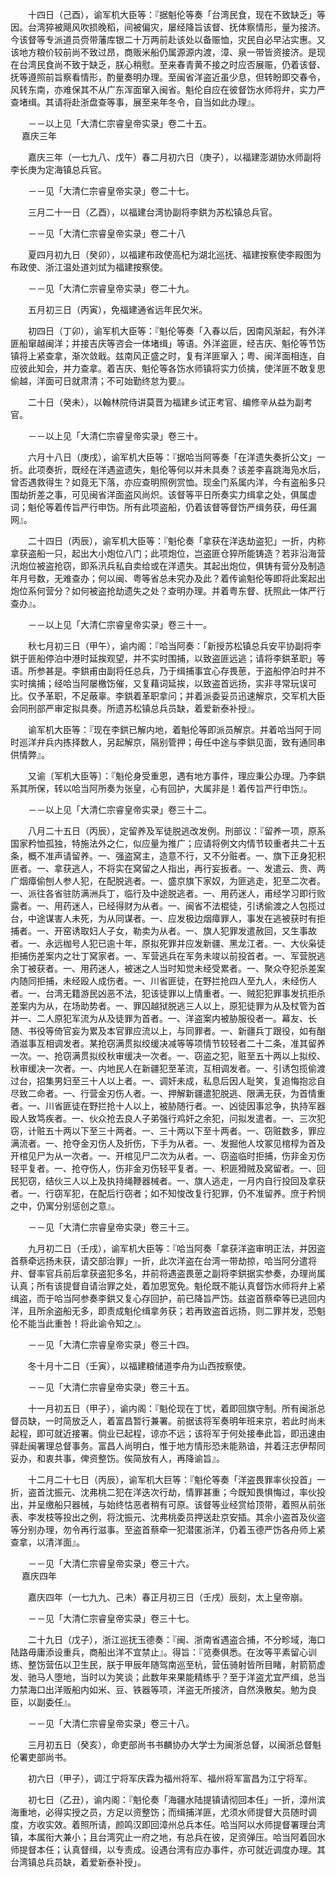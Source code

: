 <!-- { "loadSidebar": true } -->
　　十四日（己酉），谕军机大臣等：『据魁伦等奏「台湾民食，现在不致缺乏」等因。台湾猝被飓风吹损晚稻，间被偏灾，屡经降旨该督、抚体察情形，量为接济。今该督等专派道员赍带藩库银二十万两前赴该处以备赈恤，灾民自必早沾实惠。又该地方粮价较前尚不致过昂，商贩米船仍属源源内渡，漳、泉一带皆资接济。是现在台湾民食尚不致于缺乏，朕心稍慰。至来春青黄不接之时应否展赈，仍着该督、抚等遵照前旨察看情形，酌量奏明办理。至闽省洋盗近虽少息，但转盼即交春令，风转东南，亦难保其不从广东浑面窜入闽省。魁伦自应在彼督饬水师将弁，实力严查堵缉。其请将赴浙盘查等事，展至来年冬令，自当如此办理』。

　　－－以上见「大清仁宗睿皇帝实录」卷二十五。  
　 
嘉庆三年

　　嘉庆三年（一七九八、戊午）春二月初六日（庚子），以福建澎湖协水师副将李长庚为定海镇总兵官。

　　－－见「大清仁宗睿皇帝实录」卷二十七。

　　三月二十一日（乙酉），以福建台湾协副将李鉷为苏松镇总兵官。

　　－－见「大清仁宗睿皇帝实录」卷二十八

　　夏四月初九日（癸卯），以福建布政使高杞为湖北巡抚、福建按察使李殿图为布政使、浙江温处道刘烒为福建按察使。

　　－－见「大清仁宗睿皇帝实录」卷二十九。

　　五月初三日（丙寅），免福建通省远年民欠米。

　　初四日（丁卯），谕军机大臣等：『魁伦等奏「入春以后，因南风渐起，有外洋匪船窜越闽洋；并接吉庆等咨会一体堵缉」等语。外洋盗匪，经吉庆、魁伦等节饬镇将上紧查拿，渐次敛戢。兹南风正盛之时，复有洋匪窜入；粤、闽洋面相连，自应彼此知会，并力查拿。着吉庆、魁伦等各饬水师镇将实力侦擒，使洋匪不敢复思偷越，洋面可日就肃清；不可始勤终怠为要』。

　　二十日（癸未），以翰林院侍讲莫晋为福建乡试正考官、编修辛从益为副考官。

　　－－以上见「大清仁宗睿皇帝实录」卷三十。

　　六月十八日（庚戌），谕军机大臣等：『据哈当阿等奏「在洋遗失奏折公文」一折。此项奏折，既经在洋遇盗遗失，魁伦等何以并未具奏？该差李喜跳海凫水后，曾否遇救得生？如竟无下落，亦应查明照例赏恤。现金门系属内洋，今有盗船多只围劫折差之事，可见闽省洋面盗风尚炽。该督等平日所奏实力缉拿之处，俱属虚词；魁伦等着传旨严行申饬。所有此项盗船，仍着该督等督饬严缉务获，毋任漏网』。

　　二十四日（丙辰），谕军机大臣等：『魁伦奏「拿获在洋迭劫盗犯」一折，内称拿获盗船一只，起出大小炮位八门；此项炮位，岂盗匪仓猝所能铸造？若非沿海营汛炮位被盗抢窃，即系汛兵私自卖给或在洋遗失。其起出炮位，俱铸有营分及制造年月号数，无难查办；何以闽、粤等省总未究办及此？着传谕魁伦等即将此案起出炮位系何营分？如何被盗抢劫遗失之处？查明办理。并着粤东督、抚照此一体严行查办』。

　　－－以上见「大清仁宗睿皇帝实录」卷三十一。

　　秋七月初三日（甲午），谕内阁：『哈当阿奏：「新授苏松镇总兵安平协副将李鉷于匪船停泊中港时延挨观望，并不实时围捕，以致盗匪远逃；请将李鉷革职」等语。所参甚是。李鉷甫由副将任总兵，乃于缉捕事宜心存畏葸，于盗船停泊时并不实时擒捕；经哈当阿屡檄饬催，又复藉词延挨，以致盗首远扬，实非寻常玩误可比。仅予革职，不足蔽辜。李鉷着革职拿问；并着派委妥员迅速解京，交军机大臣会同刑部严审定拟具奏。所遗苏松镇总兵员缺，着爱新泰补授』。

　　谕军机大臣等：『现在李鉷已解内地，着魁伦等即派员解京。并着哈当阿于同时巡洋弁兵内拣择数人，另起解京，隔别管押；毋任中途与李鉷见面，致有通同串供情弊』。

　　又谕〔军机大臣等〕：『魁伦身受重恩，遇有地方事件，理应秉公办理。乃李鉷系其所保，转以哈当阿所奏为张皇，心有回护，大属非是！着传旨严行申饬』。

　　－－以上见「大清仁宗睿皇帝实录」卷三十二。

　　八月二十五日（丙辰），定留养及军徒脱逃改发例。刑部议：『留养一项，原系国家矜恤孤独，特施法外之仁，似应量为推广；应请将例文内情节较重者共二十五条，概不准声请留养。一、强盗窝主，造意不行，又不分赃者。一、旗下正身犯积匪者。一、拿获逃人，不将实在窝留之人指出，再行妄扳者。一、发遣云、贵、两广烟瘴偷刨人参人犯，在配脱逃者。一、盛京旗下家奴，为匪逃走，犯至二次者。一、派往各省驻防满洲兵丁，临行及中途脱逃者。一、用药迷人，甫经学习即行败露者。一、用药迷人，已经得财为从者。一、闽省不法棍徒，引诱偷渡之人包揽过台，中途谋害人未死，为从同谋者。一、应发极边烟瘴罪人，事发在逃被获时有拒捕者。一、开窑诱取妇人子女，勒卖为从者。一、旗人犯罪发遣赦回，又生事故者。一、永远枷号人犯已逾十年，原拟死罪并应发新疆、黑龙江者。一、大伙枭徒拒捕伤差案内之壮丁窝家者。一、军营逃兵在军务未竣以前投首者。一、军营脱逃余丁被获者。一、用药迷人，被迷之人当时知觉未经受累者。一、聚众夺犯杀差案内随同拒捕，未经殴人成伤者。一、川省匪徒，在野拦抢四人至九人，未经伤人者。一、台湾无籍游民凶恶不法，犯该徒罪以上情重者。一、贼犯犯罪事发抗拒杀差案内为从，在场助势者。一、罪囚越狱脱逃三人以上，原犯徒罪为从及杖管为首并一、二人原犯军流为从及徒罪为首者。一、洋盗案内被胁服役者一。幕友、长随、书役等倚官妄为累及本官罪应流以上，与同罪者。一、新疆兵丁跟役，如有酗酒滋事互相调发者。某抢窃满贯拟绞缓决减等等项情节较轻者二十二条，准其留养一次。一、抢窃满贯拟绞秋审缓决一次者。一、窃盗之犯，赃至五十两以上拟绞、秋审缓决一次者。一、内地民人在新疆犯至革流，互相调发者。一、引诱包揽偷渡过台，招集男妇至三十人以上者。一、调奸未成，私息后因人耻笑，复追悔抱忿自尽致二命者。一、行营金刃伤人者。一、押解新疆遣犯脱逃、限满无获，为首情重者。一、川省匪徒在野拦抢十人以上，被胁随行者。一、凶徒因事忿争，执持军器殴人致笃疾者。一、伙众抢去良人子弟强行鸡奸之余犯，问拟发遣者。一、三次犯窃，计赃五十两以下至三十两者。一、三十两以下至十两者。一、窃赃数多，罪应满流者。一、抢夺金刃伤人及折伤，下手为从者。一、发掘他人坟冢见棺椁为首及开棺见尸为从一次者。一、开棺见尸二次为从者。一、窃盗临时拒捕，伤非金刃伤轻平复者。一、抢夺伤人，伤非金刃伤轻平复者。一、积匪猾贼及窝留者。一、回民犯窃，结伙三人以上及执持绳鞭器械者。一、旗人逃走，一月内自行投回及拿获者。一、行窃军犯，在配后行窃者；如不知悛改复行犯罪，仍不准留养。庶于矜悯之中，仍寓分别惩创之意』。

　　－－见「大清仁宗睿皇帝实录」卷三十三。

　　九月初二日（壬戌），谕军机大臣等：『哈当阿奏「拿获洋盗审明正法，并因盗首蔡牵远扬未获，请交部治罪」一折，此次洋盗在台湾一带劫掠，哈当阿分遣将弁、督率官兵前后拿获盗犯多名，并前将遇盗畏葸之副将李鉷据实参奏，办理尚属认真；所有该提督自请治罪之处，着加恩宽免。魁伦既不能认真督饬水师将弁上紧缉盗，而于哈当阿参奏李鉷又复心存回护，前已降旨严饬。兹盗首蔡牵等已逃回内洋，且所余盗船无多，即责成魁伦缉拿务获；若再致盗首远扬，则二罪并发，恐魁伦不能当此重咎！将此谕令知之』。

　　－－见「大清仁宗睿皇帝实录」卷三十四。

　　冬十月十二日（壬寅），以福建粮储道李舟为山西按察使。

　　－－见「大清仁宗睿皇帝实录」卷三十五。

　　十一月初五日（甲子），谕内阁：『魁伦现在丁忧，着即回旗守制。所有闽浙总督员缺，一时简放乏人，着富昌暂行兼署。前据该将军奏明年班来京，若此时尚未起程，即可就近接署。倘业已起程，谅亦不远；该将军于何处接奉此旨，即迅速由驿赴闽署理总督事务。富昌人尚明白，惟于地方情形恐未能熟谙，并着汪志伊帮同妥办，和衷共事，俾资整饬。俟简放有人，再降谕旨』。

　　十二月二十七日（丙辰），谕军机大巨等：『魁伦等奏「洋盗畏罪率伙投首」一折，盗首沈振元、沈弗桃二犯在洋迭次行劫，情罪甚重；今既知畏惧悔过，率伙投出，并呈缴船只器械，与始终怙恶者稍有可原。该督等业经赏给顶带，着照从前张表、李发枝等投出之例，将沈振元、沈弗桃委员押送赴京安插。其余小盗首及伙盗等分别办理，勿令再行滋事。至盗首蔡牵一犯潜匿浙洋，仍着玉德严饬各舟师上紧查拿，以清洋面』。

　　－－见「大清仁宗睿皇帝实录」卷三十六。  
　 
嘉庆四年

　　嘉庆四年（一七九九、己未）春正月初三日（壬戌）辰刻，太上皇帝崩。

　　－－见「大清仁宗睿皇帝实录」卷三十七。

　　二十九日（戊子），浙江巡抚玉德奏：『闽、浙南省遇盗合捕，不分畛域，海口陆路毋庸添设重兵，商船出洋不宜禁止』。得旨：『览奏俱悉。在汝等平素留心训练、整饬营伍以卫生民，朕于甲辰年随驾南巡至杭，营伍骑射皆所目睹，射箭箭虚发、驰马人堕地，当时以为笑谈；此数年来果能精练乎？至于洋盗尤宜严缉，总当力禁海口出洋贩船内如米、豆、铁器等项，洋盗无所接济，自然涣散矣。勉为良臣，以副委任』。

　　－－见「大清仁宗睿皇帝实录」卷三十八。

　　三月初五日（癸亥），命吏部尚书书麟协办大学士为闽浙总督，以闽浙总督魁伦署吏部尚书。

　　初六日（甲子），调江宁将军庆霖为福州将军、福州将军富昌为江宁将军。

　　初七日（乙丑），谕内阁：『魁伦奏「海疆水陆提镇请彻回本任」一折，漳州滨海重地，必得实授之员，方足以资整饬；而缉捕洋匪，尤须水师提督大员随时调度，方收实效。着照所请，颜鸣汉即回漳州总兵本任。哈当阿以水师提督署理台湾镇，本属衔大兼小；且台湾究止一府之地，有总兵在彼，足资弹压。哈当阿着回水师提督本任；认真督缉，以专责成。设遇台湾有应办事件，亦可就近调度办理。其台湾镇总兵员缺，着爱新泰补授」。

